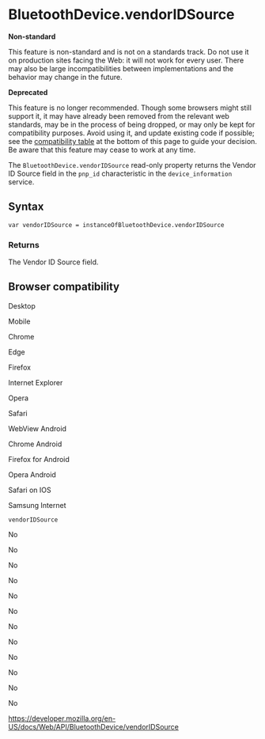 # BluetoothDevice.vendorIDSource

**Non-standard**

This feature is non-standard and is not on a standards track. Do not use it on production sites facing the Web: it will not work for every user. There may also be large incompatibilities between implementations and the behavior may change in the future.

**Deprecated**

This feature is no longer recommended. Though some browsers might still support it, it may have already been removed from the relevant web standards, may be in the process of being dropped, or may only be kept for compatibility purposes. Avoid using it, and update existing code if possible; see the [compatibility table](#browser_compatibility) at the bottom of this page to guide your decision. Be aware that this feature may cease to work at any time.

The `BluetoothDevice.vendorIDSource` read-only property returns the Vendor ID Source field in the `pnp_id` characteristic in the `device_information` service.

## Syntax

    var vendorIDSource = instanceOfBluetoothDevice.vendorIDSource

### Returns

The Vendor ID Source field.

## Browser compatibility

Desktop

Mobile

Chrome

Edge

Firefox

Internet Explorer

Opera

Safari

WebView Android

Chrome Android

Firefox for Android

Opera Android

Safari on IOS

Samsung Internet

`vendorIDSource`

No

No

No

No

No

No

No

No

No

No

No

No

<a href="https://developer.mozilla.org/en-US/docs/Web/API/BluetoothDevice/vendorIDSource" class="_attribution-link">https://developer.mozilla.org/en-US/docs/Web/API/BluetoothDevice/vendorIDSource</a>
